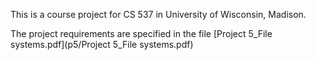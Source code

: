 This is a course project for CS 537 in University of Wisconsin, Madison. 

The project requirements are specified in the file [Project 5_File systems.pdf](p5/Project 5_File systems.pdf)
